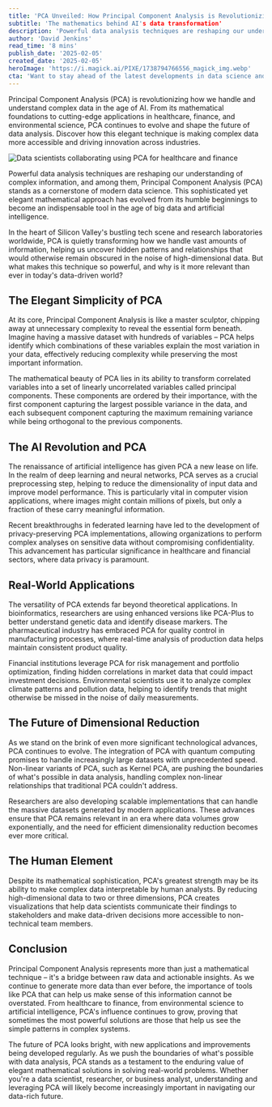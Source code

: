 ```yaml
---
title: 'PCA Unveiled: How Principal Component Analysis is Revolutionizing Data Science and AI'
subtitle: 'The mathematics behind AI's data transformation'
description: 'Powerful data analysis techniques are reshaping our understanding of complex information, and among them, Principal Component Analysis (PCA) stands as a cornerstone of modern data science. This sophisticated yet elegant mathematical approach has evolved from its humble beginnings to become an indispensable tool in the age of big data and artificial intelligence. In this article, discover how PCA is transforming industries from finance to healthcare by unveiling hidden patterns in complex datasets.'
author: 'David Jenkins'
read_time: '8 mins'
publish_date: '2025-02-05'
created_date: '2025-02-05'
heroImage: 'https://i.magick.ai/PIXE/1738794766556_magick_img.webp'
cta: 'Want to stay ahead of the latest developments in data science and AI? Follow us on LinkedIn for regular insights into groundbreaking analytical techniques like PCA and their real-world applications.'
---
```


Principal Component Analysis (PCA) is revolutionizing how we handle and understand complex data in the age of AI. From its mathematical foundations to cutting-edge applications in healthcare, finance, and environmental science, PCA continues to evolve and shape the future of data analysis. Discover how this elegant technique is making complex data more accessible and driving innovation across industries.

![Data scientists collaborating using PCA for healthcare and finance](https://i.magick.ai/PIXE/1738794766559_magick_img.webp)

Powerful data analysis techniques are reshaping our understanding of complex information, and among them, Principal Component Analysis (PCA) stands as a cornerstone of modern data science. This sophisticated yet elegant mathematical approach has evolved from its humble beginnings to become an indispensable tool in the age of big data and artificial intelligence.

In the heart of Silicon Valley's bustling tech scene and research laboratories worldwide, PCA is quietly transforming how we handle vast amounts of information, helping us uncover hidden patterns and relationships that would otherwise remain obscured in the noise of high-dimensional data. But what makes this technique so powerful, and why is it more relevant than ever in today's data-driven world?

## The Elegant Simplicity of PCA

At its core, Principal Component Analysis is like a master sculptor, chipping away at unnecessary complexity to reveal the essential form beneath. Imagine having a massive dataset with hundreds of variables – PCA helps identify which combinations of these variables explain the most variation in your data, effectively reducing complexity while preserving the most important information.

The mathematical beauty of PCA lies in its ability to transform correlated variables into a set of linearly uncorrelated variables called principal components. These components are ordered by their importance, with the first component capturing the largest possible variance in the data, and each subsequent component capturing the maximum remaining variance while being orthogonal to the previous components.

## The AI Revolution and PCA

The renaissance of artificial intelligence has given PCA a new lease on life. In the realm of deep learning and neural networks, PCA serves as a crucial preprocessing step, helping to reduce the dimensionality of input data and improve model performance. This is particularly vital in computer vision applications, where images might contain millions of pixels, but only a fraction of these carry meaningful information.

Recent breakthroughs in federated learning have led to the development of privacy-preserving PCA implementations, allowing organizations to perform complex analyses on sensitive data without compromising confidentiality. This advancement has particular significance in healthcare and financial sectors, where data privacy is paramount.

## Real-World Applications

The versatility of PCA extends far beyond theoretical applications. In bioinformatics, researchers are using enhanced versions like PCA-Plus to better understand genetic data and identify disease markers. The pharmaceutical industry has embraced PCA for quality control in manufacturing processes, where real-time analysis of production data helps maintain consistent product quality.

Financial institutions leverage PCA for risk management and portfolio optimization, finding hidden correlations in market data that could impact investment decisions. Environmental scientists use it to analyze complex climate patterns and pollution data, helping to identify trends that might otherwise be missed in the noise of daily measurements.

## The Future of Dimensional Reduction

As we stand on the brink of even more significant technological advances, PCA continues to evolve. The integration of PCA with quantum computing promises to handle increasingly large datasets with unprecedented speed. Non-linear variants of PCA, such as Kernel PCA, are pushing the boundaries of what's possible in data analysis, handling complex non-linear relationships that traditional PCA couldn't address.

Researchers are also developing scalable implementations that can handle the massive datasets generated by modern applications. These advances ensure that PCA remains relevant in an era where data volumes grow exponentially, and the need for efficient dimensionality reduction becomes ever more critical.

## The Human Element

Despite its mathematical sophistication, PCA's greatest strength may be its ability to make complex data interpretable by human analysts. By reducing high-dimensional data to two or three dimensions, PCA creates visualizations that help data scientists communicate their findings to stakeholders and make data-driven decisions more accessible to non-technical team members.

## Conclusion

Principal Component Analysis represents more than just a mathematical technique – it's a bridge between raw data and actionable insights. As we continue to generate more data than ever before, the importance of tools like PCA that can help us make sense of this information cannot be overstated. From healthcare to finance, from environmental science to artificial intelligence, PCA's influence continues to grow, proving that sometimes the most powerful solutions are those that help us see the simple patterns in complex systems.

The future of PCA looks bright, with new applications and improvements being developed regularly. As we push the boundaries of what's possible with data analysis, PCA stands as a testament to the enduring value of elegant mathematical solutions in solving real-world problems. Whether you're a data scientist, researcher, or business analyst, understanding and leveraging PCA will likely become increasingly important in navigating our data-rich future.